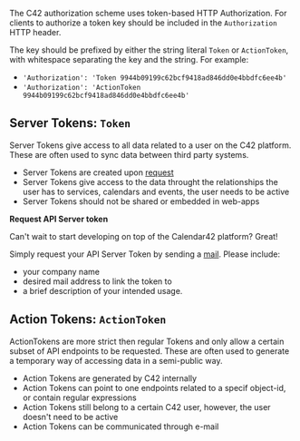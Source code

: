 The C42 authorization scheme uses token-based HTTP Authorization. For clients to authorize a token key should be included in the `Authorization` HTTP header.

The key should be prefixed by either the string literal `Token` or `ActionToken`, with whitespace separating the key and the string. For example:

* `'Authorization': 'Token 9944b09199c62bcf9418ad846dd0e4bbdfc6ee4b'`
* `'Authorization': 'ActionToken 9944b09199c62bcf9418ad846dd0e4bbdfc6ee4b'`

## Server Tokens: `Token`

Server Tokens give access to all data related to a user on the C42 platform. These are often used to sync data between third party systems.

* Server Tokens are created upon [request](/rest-api/api-tokens/)
* Server Tokens give access to the data throught the relationships the user has to services, calendars and events, the user needs to be active
* Server Tokens should not be shared or embedded in web-apps

**Request API Server token**

Can't wait to start developing on top of the Calendar42 platform? Great!

Simply request your API Server Token by sending a [mail](mailto:support@calendar42.com). Please include:

* your company name
* desired mail address to link the token to
* a brief description of your intended usage.

## Action Tokens: `ActionToken`

ActionTokens are more strict then regular Tokens and only allow a certain subset of API endpoints to be requested. These are often used to generate a temporary way of accessing data in a semi-public way.

* Action Tokens are generated by C42 internally
* Action Tokens can point to one endpoints related to a specif object-id, or contain regular expressions
* Action Tokens still belong to a certain C42 user, however, the user doesn't need to be active
* Action Tokens can be communicated through e-mail

